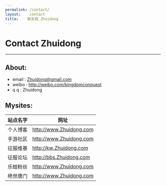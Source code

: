 ```yaml
---
permalink: /contact/
layout:    contact
title:    联系我_Zhuidong
---
```


# Contact Zhuidong
------------


## About:

- email : Zhuidong@gmail.com
- weibo : http://weibo.com/kingdomconquest
- q   q : Zhuidong

## Mysites:


| 站点名字| 网址|
|-------|----|
|个人博客  | http://www.Zhuidong.com|
|手游社区  |  http://www.Zhuidong.com|
|征服维基 | http://kw.Zhuidong.com|
|征服论坛  | http://bbs.Zhuidong.com|
|乐蛙粉丝  | http://www.Zhuidong.com|
|绝世唐门 | http://www.Zhuidong.com|